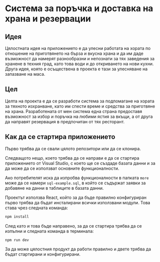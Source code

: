 # Система за поръчка и доставка на храна и резервации

## Идея

Цялостната идея на приложението е да улесни работата на хората по отношение на приготвянето на бърза и вкусна храна и да им даде възможност да намерят разнообразни и непознати за тях заведения за хранене в техния град, като това води и до откриването на нови кухни. Друга идея, която е осъществена в проекта е тази за улесняване на запазване на маса. 

## Цел

Целта на проекта е да се разработи система за подпомагане на хората за тяхното изхранване, като им спести време и средства за приготвяне на храна. Разработената от мен система една страна предоставя възможност за избор и поръчка на любими ястия за вкъщи, а от друга да направят резервация в предпочитан от тях ресторант. 

## Как да се стартира приложението
Първо трябва да се свали цялото репозитори или да се клонира.

Следващото нещо, което трябва да се направи е да се стартира приложението от Visual Studio, с което ще се създаде базата данни и за да може да се използват основните функционалности.

Ако потребителят иска да изпробва функционалности в папката `more` може да се намери `sql-example.sql`, в който се съдържат заявки за добавяне на данни в таблиците в базата данни.

Проектът използва React, който за да бъде правилно конфигуриран първо трябва да бъдат инсталирани всички използвани модули. Това става чрез следната команда: 
```bash
npm install
```

След като и това бъде направено, за да се стартира трябва да се изпълни и следната команда в терминала:
```bash
npm run dev
```

За да може цялостния продукт да работи правилно и двете трябва да бъдат стартирани и конфигурирани.
